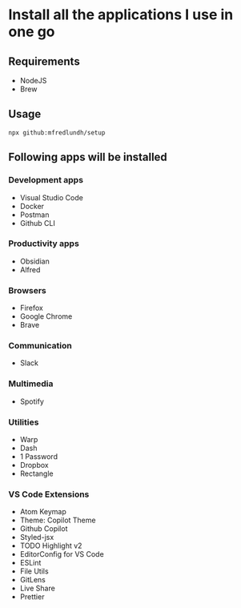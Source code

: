 # Install all the applications I use in one go

## Requirements
- NodeJS
- Brew

## Usage
```
npx github:mfredlundh/setup
```

## Following apps will be installed
### Development apps
- Visual Studio Code
- Docker
- Postman
- Github CLI

### Productivity apps
- Obsidian
- Alfred

### Browsers
- Firefox
- Google Chrome
- Brave

### Communication
- Slack

### Multimedia
- Spotify

### Utilities
- Warp
- Dash
- 1 Password
- Dropbox
- Rectangle
				
### VS Code Extensions
- Atom Keymap
- Theme: Copilot Theme
- Github Copilot
- Styled-jsx
- TODO Highlight v2
- EditorConfig for VS Code
- ESLint
- File Utils
- GitLens
- Live Share
- Prettier
				

